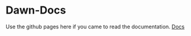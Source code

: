 Dawn-Docs
=========
Use the github pages here if you came to read the documentation.
[Docs](http://dawn.github.io/docs/)

